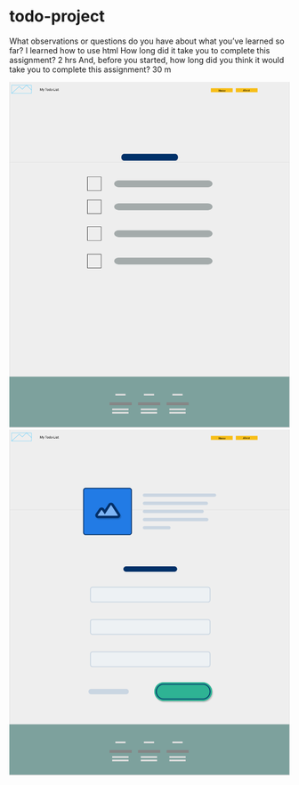 # todo-project
What observations or questions do you have about what you’ve learned so far?
I learned how to use html
How long did it take you to complete this assignment? 2 hrs
And, before you started, how long did you think it would take you to complete this assignment? 30 m 

![index](./assets/index.png)
![about](./assets/about.png)